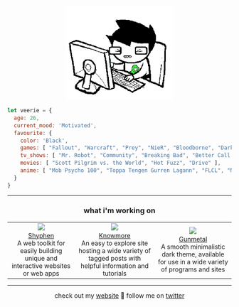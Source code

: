 <p align="center"><img src="https://github.com/v1r1/imgs-with-transparent-backgrounds/blob/master/games/gifs/john_typing.gif?raw=true" height="210"></p>

```javascript
let veerie = {
  age: 26,
  current_mood: 'Motivated',
  favourite: {
    color: 'Black',
    games: [ "Fallout", "Warcraft", "Prey", "NieR", "Bloodborne", "Dark Souls", "Mass Effect", "Like a Dragon" ],
    tv_shows: [ "Mr. Robot", "Community", "Breaking Bad", "Better Call Saul", "Dark" ],
    movies: [ "Scott Pilgrim vs. the World", "Hot Fuzz", "Drive" ],
    anime: [ "Mob Psycho 100", "Toppa Tengen Gurren Lagann", "FLCL", "Nichijou", "Attack on Titan" ]
  }
}
```


<hr>
<h3 align="center">what i'm working on</h3>
<table style="table-layout:fixed;">
  <tr>
    <td align="center"><a href="https://github.com/vuwnu/shyphen"><img width="100px" src="https://i.imgur.com/ydVyqo3.png"><br>Shyphen</a><br>
      A web toolkit for easily building unique and interactive websites or web apps</td>
    <td align="center"><a href="https://github.com/vuwnu/knowmore"><img width="100px" src="https://knowmore.vuw.nu/icon.png"><br>Knowmore</a><br>
      An easy to explore site hosting a wide variety of tagged posts with helpful information and tutorials</td>
    <td align="center"><a href="https://github.com/vuwnu/gunmetal"><img width="100px" src="https://gunmetal.vuw.nu/icon.png"><br>Gunmetal</a><br>
      A smooth minimalistic dark theme, available for use in a wide variety of programs and sites</td>
  </tr>
</table>
  
<hr>

<p align="center">
  check out my <a href="https://veerie.me">website</a> 🔷
  follow me on <a href="https://twitter.com/_veerie">twitter</a>
</p>
